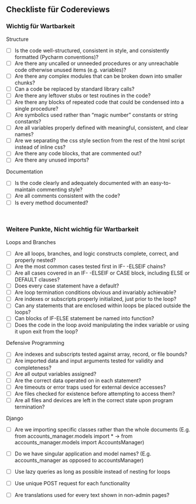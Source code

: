 <h2>Checkliste für Codereviews</h2>

<h3>Wichtig für Wartbarkeit</h3>

Structure
- [ ] Is the code well-structured, consistent in style, and consistently formatted (Pycharm conventions)?
- [ ] Are there any uncalled or unneeded procedures or any unreachable code otherwise unused items (e.g. variables)?
- [ ] Are there any complex modules that can be broken down into smaller chunks?
- [ ] Can a code be replaced by standard library calls?
- [ ] Are there any leftover stubs or test routines in the code?
- [ ] Are there any blocks of repeated code that could be condensed into a single procedure?
- [ ] Are symbolics used rather than “magic number” constants or string constants?
- [ ] Are all variables properly defined with meaningful, consistent, and clear names?
- [ ] Are we separating the css style section from the rest of the html script instead of inline css?
- [ ] Are there any code blocks, that are commented out?
- [ ] Are there any unused imports?

Documentation
- [ ] Is the code clearly and adequately documented with an easy-to-maintain commenting style?
- [ ] Are all comments consistent with the code?
- [ ] Is every method documented?

<br>

<h3>Weitere Punkte, Nicht wichtig für Wartbarkeit</h3>

Loops and Branches
- [ ] Are all loops, branches, and logic constructs complete, correct, and properly nested?
- [ ] Are the most common cases tested first in IF- -ELSEIF chains?
- [ ] Are all cases covered in an IF- -ELSEIF or CASE block, including ELSE or DEFAULT clauses?
- [ ] Does every case statement have a default?
- [ ] Are loop termination conditions obvious and invariably achievable?
- [ ] Are indexes or subscripts properly initialized, just prior to the loop?
- [ ] Can any statements that are enclosed within loops be placed outside the loops?
- [ ] Can blocks of IF-ELSE statement be named into function?
- [ ] Does the code in the loop avoid manipulating the index variable or using it upon exit from the loop?

Defensive Programming
- [ ] Are indexes and subscripts tested against array, record, or file bounds?
- [ ] Are imported data and input arguments tested for validity and completeness?
- [ ] Are all output variables assigned?
- [ ] Are the correct data operated on in each statement?
- [ ] Are timeouts or error traps used for external device accesses?
- [ ] Are files checked for existence before attempting to access them?
- [ ] Are all files and devices are left in the correct state upon program termination?

Django
- [ ] Are we importing specific classes rather than the whole documents (E.g. from accounts\_manager.models import * → from accounts\_manager.models import AccountsManager)
- [ ] Do we have singular application and model names? (E.g. accounts_manager as opposed to accountsManager)
- [ ] Use lazy queries as long as possible instead of nesting for loops
- [ ] Use unique POST request for each functionality
- [ ] Are translations used for every text shown in non-admin pages?


